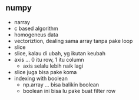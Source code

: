 ## numpy
- narray
- c based algorithm
- homogeneus data
- vectoriztion, dealing sama array tanpa pake loop
- slice
- slice, kalau di ubah, yg ikutan keubah
- axis ... 0 itu row, 1 itu column
    - axis selalu lebih naik lagi
- slice juga bisa pake koma
- indexing with boolean
    - np.array ... bisa balikin boolean
    - boolean ini bisa lu pake buat filter row
